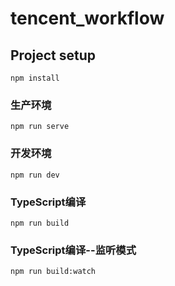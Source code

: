 # tencent_workflow

## Project setup
```
npm install
```

### 生产环境
```
npm run serve
```

### 开发环境
```
npm run dev
```

### TypeScript编译
```
npm run build
```

### TypeScript编译--监听模式
```
npm run build:watch
```

